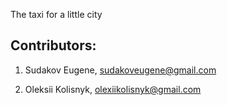 The taxi for a little city

## Contributors:

1. Sudakov Eugene, sudakoveugene@gmail.com

3. Oleksii Kolisnyk, olexiikolisnyk@gmail.com

